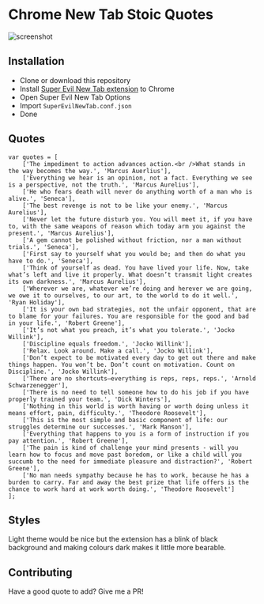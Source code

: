 # Chrome New Tab Stoic Quotes

![screenshot](https://user-images.githubusercontent.com/9577084/37847260-e55bbacc-2ed8-11e8-859f-624cd4e382a4.png)

## Installation

* Clone or download this repository
* Install [Super Evil New Tab extension](https://chrome.google.com/webstore/detail/super-evil-new-tab/dhphmpoekpoecdbjeionimpiceigkeil) to Chrome
* Open Super Evil New Tab Options
* Import `SuperEvilNewTab.conf.json`
* Done

## Quotes

```
var quotes = [
    ['The impediment to action advances action.<br />What stands in the way becomes the way.', 'Marcus Auerlius'],
    ['Everything we hear is an opinion, not a fact. Everything we see is a perspective, not the truth.', 'Marcus Aurelius'],
    ['He who fears death will never do anything worth of a man who is alive.', 'Seneca'],
    ['The best revenge is not to be like your enemy.', 'Marcus Aurelius'],
    ['Never let the future disturb you. You will meet it, if you have to, with the same weapons of reason which today arm you against the present.', 'Marcus Aurelius'],
    ['A gem cannot be polished without friction, nor a man without trials.', 'Seneca'],
    ['First say to yourself what you would be; and then do what you have to do.', 'Seneca'],
    ['Think of yourself as dead. You have lived your life. Now, take what’s left and live it properly. What doesn’t transmit light creates its own darkness.', 'Marcus Aurelius'],
    ['Wherever we are, whatever we’re doing and herever we are going, we owe it to ourselves, to our art, to the world to do it well.', 'Ryan Holiday'],
    ['It is your own bad strategies, not the unfair opponent, that are to blame for your failures. You are responsible for the good and bad in your life.', 'Robert Greene'],
    ['It’s not what you preach, it’s what you tolerate.', 'Jocko Willink'],
    ['Discipline equals freedom.', 'Jocko Willink'],
    ['Relax. Look around. Make a call.', 'Jocko Willink'],
    ['Don’t expect to be motivated every day to get out there and make things happen. You won’t be. Don’t count on motivation. Count on Discipline.', 'Jocko Willink'],
    ['There are no shortcuts—everything is reps, reps, reps.', 'Arnold Schwarzenegger'],
    ['There is no need to tell someone how to do his job if you have properly trained your team.', 'Dick Winters'],
    ['Nothing in this world is worth having or worth doing unless it means effort, pain, difficulty.', 'Theodore Roosevelt'],
    ['This is the most simple and basic component of life: our struggles determine our successes.', 'Mark Manson'],
    ['Everything that happens to you is a form of instruction if you pay attention.', 'Robert Greene'],
    ['The pain is kind of challenge your mind presents - will you learn how to focus and move past boredom, or like a child will you succumb to the need for immediate pleasure and distraction?', 'Robert Greene'],
    ['No man needs sympathy because he has to work, because he has a burden to carry. Far and away the best prize that life offers is the chance to work hard at work worth doing.', 'Theodore Roosevelt']
];
```

## Styles

Light theme would be nice but the extension has a blink of black background and making colours dark makes it little more bearable.

## Contributing

Have a good quote to add? Give me a PR!